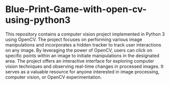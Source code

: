 # Blue-Print-Game-with-open-cv-using-python3
This repository contains a computer vision project implemented in Python 3 using OpenCV. The project focuses on performing various image manipulations and incorporates a hidden tracker to track user interactions on any image. By leveraging the power of OpenCV, users can click on specific points within an image to initiate manipulations in the designated area. The project offers an interactive interface for exploring computer vision techniques and observing real-time changes in processed images. It serves as a valuable resource for anyone interested in image processing, computer vision, or OpenCV experimentation.





